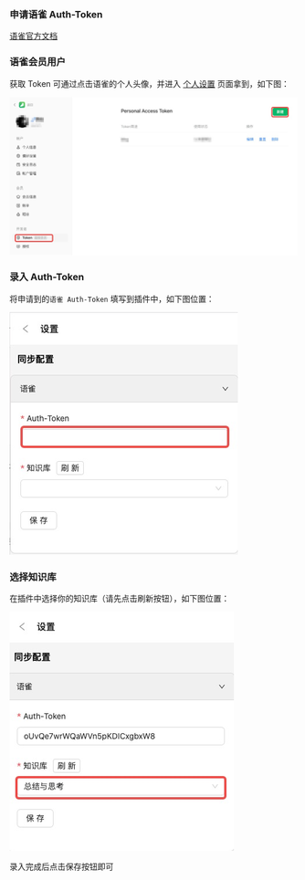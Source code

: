 ### 申请语雀 Auth-Token
[语雀官方文档](https://www.yuque.com/yuque/developer/api)

### 语雀会员用户
获取 Token 可通过点击语雀的个人头像，并进入 [个人设置](https://www.yuque.com/settings/tokens) 页面拿到，如下图：

![weixin.jpg](assets/申请key.jpg)


### 录入 Auth-Token
将申请到的`语雀 Auth-Token`  填写到插件中，如下图位置：

![weixin.jpg](assets/插件-录入token.jpg)

### 选择知识库
在插件中选择你的知识库（请先点击刷新按钮），如下图位置：

![weixin.jpg](assets/插件-选择知识库.jpg)

录入完成后点击保存按钮即可
